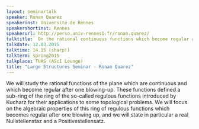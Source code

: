 ```yaml
---
layout: seminartalk
speaker: Ronan Quarez
speakerinst: Université de Rennes
speakershortinst: Rennes
speakerurl: http://perso.univ-rennes1.fr/ronan.quarez/
talktitle:  On the rational continuous functions which become regular after one blowing-up
talkdate: 12.03.2015
talktime: 14.15 (sharp!)
talkterm: spring2015
talkplace: TUAS (AScI Lounge)
title: "Large Structures Seminar - Ronan Quarez"
---
```

We will study the rational functions of the plane which are continuous and which become regular after one blowing-up. These functions defined a sub-ring of the ring of the so-called regulous functions introduced by Kucharz for their applications to some topological problems. We will focus on the algebraic properties of this ring of regulous functions which becomes regular after one blowing up, and we will state in particular a real Nullstellenstaz and a Positivestellensatz.
